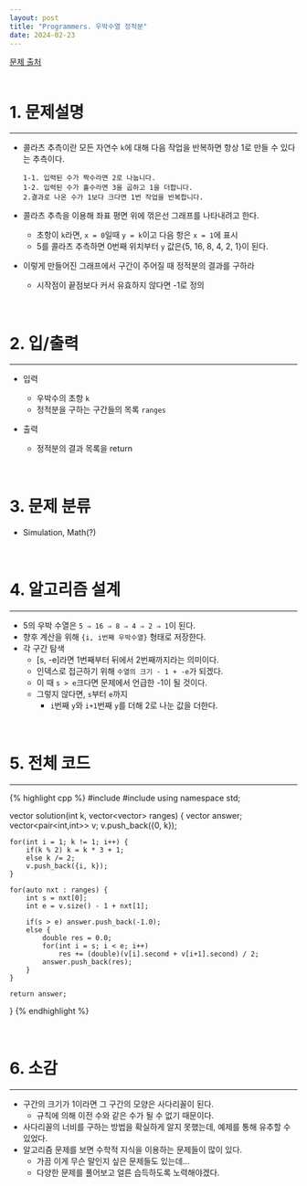 ```yaml
---
layout: post
title: "Programmers. 우박수열 정적분"
date: 2024-02-23
---
```


[문제 출처](https://school.programmers.co.kr/learn/courses/30/lessons/134239) <br/><br/>


# 1. 문제설명
<hr>

- 콜라츠 추측이란 모든 자연수 `k`에 대해 다음 작업을 반복하면 항상 1로 만들 수 있다는 추측이다.

  ```
  1-1. 입력된 수가 짝수라면 2로 나눕니다.
  1-2. 입력된 수가 홀수라면 3을 곱하고 1을 더합니다.
  2.결과로 나온 수가 1보다 크다면 1번 작업을 반복합니다.
  ```

- 콜라츠 추측을 이용해 좌표 평면 위에 꺾은선 그래프를 나타내려고 한다.
  - 초항이 `k`라면, `x = 0`일때 `y = k`이고 다음 항은 `x = 1`에 표시
  - 5를 콜라츠 추측하면 0번째 위치부터 `y` 값은{5, 16, 8, 4, 2, 1}이 된다.

- 이렇게 만들어진 그래프에서 구간이 주어질 때 정적분의 결과를 구하라
  - 시작점이 끝점보다 커서 유효하지 않다면 -1로 정의


<br/>


# 2. 입/출력
<hr>

- 입력
  - 우박수의 초항 `k`
  - 정적분을 구하는 구간들의 목록 `ranges`

- 출력
  - 정적분의 결과 목록을 return

<br/>


# 3. 문제 분류
- Simulation, Math(?)

<br/>


# 4. 알고리즘 설계
<hr>

- 5의 우박 수열은 `5 ⇒ 16 ⇒ 8 ⇒ 4 ⇒ 2 ⇒ 1`이 된다.
- 향후 계산을 위해 `{i, i번째 우박수열}` 형태로 저장한다.
- 각 구간 탐색
  - [s, -e]라면 1번째부터 뒤에서 2번째까지라는 의미이다.
  - 인덱스로 접근하기 위해 `수열의 크기 - 1 + -e`가 되겠다.
  - 이 때 `s > e`크다면 문제에서 언급한 -1이 될 것이다.
  - 그렇지 않다면, `s`부터 `e`까지
    - `i`번째 `y`와 `i+1`번째 `y`를 더해 2로 나눈 값을 더한다.


<br/>

# 5. 전체 코드
<hr>

{% highlight cpp %}
#include <string>
#include <vector>
using namespace std;

vector<double> solution(int k, vector<vector<int>> ranges) {
    vector<double> answer;
    vector<pair<int,int>> v;
    v.push_back({0, k});
    
    for(int i = 1; k != 1; i++) {
        if(k % 2) k = k * 3 + 1;
        else k /= 2;
        v.push_back({i, k});
    }
    
    for(auto nxt : ranges) {
        int s = nxt[0];
        int e = v.size() - 1 + nxt[1];
        
        if(s > e) answer.push_back(-1.0);
        else {
            double res = 0.0;
            for(int i = s; i < e; i++)
                res += (double)(v[i].second + v[i+1].second) / 2;
            answer.push_back(res);
        }
    }
    
    return answer;
}
{% endhighlight %}

<br/>

# 6. 소감
<hr>

- 구간의 크기가 1이라면 그 구간의 모양은 사다리꼴이 된다.
  - 규칙에 의해 이전 수와 같은 수가 될 수 없기 때문이다.
- 사다리꼴의 너비를 구하는 방법을 확실하게 알지 못했는데, 예제를 통해 유추할 수 있었다.
- 알고리즘 문제를 보면 수학적 지식을 이용하는 문제들이 많이 있다.
  - 가끔 이게 무슨 말인지 싶은 문제들도 있는데...
  - 다양한 문제를 풀어보고 얼른 습득하도록 노력해야겠다.